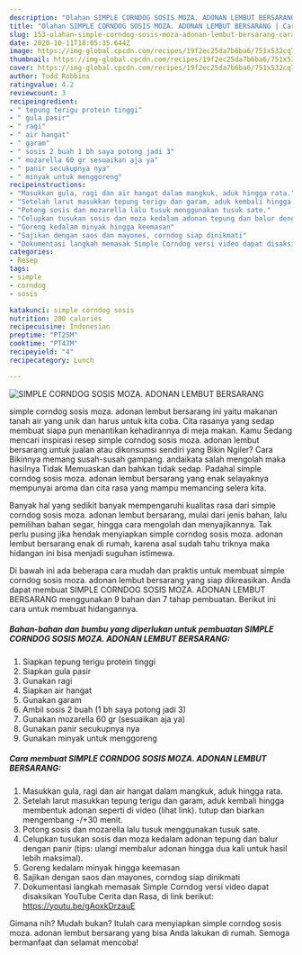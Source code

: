 ```yaml
---
description: "Olahan SIMPLE CORNDOG SOSIS MOZA. ADONAN LEMBUT BERSARANG | Cara Buat SIMPLE CORNDOG SOSIS MOZA. ADONAN LEMBUT BERSARANG Yang Bikin Ngiler"
title: "Olahan SIMPLE CORNDOG SOSIS MOZA. ADONAN LEMBUT BERSARANG | Cara Buat SIMPLE CORNDOG SOSIS MOZA. ADONAN LEMBUT BERSARANG Yang Bikin Ngiler"
slug: 153-olahan-simple-corndog-sosis-moza-adonan-lembut-bersarang-cara-buat-simple-corndog-sosis-moza-adonan-lembut-bersarang-yang-bikin-ngiler
date: 2020-10-11T18:05:35.644Z
image: https://img-global.cpcdn.com/recipes/19f2ec25da7b6ba6/751x532cq70/simple-corndog-sosis-moza-adonan-lembut-bersarang-foto-resep-utama.jpg
thumbnail: https://img-global.cpcdn.com/recipes/19f2ec25da7b6ba6/751x532cq70/simple-corndog-sosis-moza-adonan-lembut-bersarang-foto-resep-utama.jpg
cover: https://img-global.cpcdn.com/recipes/19f2ec25da7b6ba6/751x532cq70/simple-corndog-sosis-moza-adonan-lembut-bersarang-foto-resep-utama.jpg
author: Todd Robbins
ratingvalue: 4.2
reviewcount: 3
recipeingredient:
- " tepung terigu protein tinggi"
- " gula pasir"
- " ragi"
- " air hangat"
- " garam"
- " sosis 2 buah 1 bh saya potong jadi 3"
- " mozarella 60 gr sesuaikan aja ya"
- " panir secukupnya nya"
- " minyak untuk menggoreng"
recipeinstructions:
- "Masukkan gula, ragi dan air hangat dalam mangkuk, aduk hingga rata."
- "Setelah larut masukkan tepung terigu dan garam, aduk kembali hingga membentuk adonan seperti di video (lihat link). tutup dan biarkan mengembang -/+30 menit."
- "Potong sosis dan mozarella lalu tusuk menggunakan tusuk sate."
- "Celupkan tusukan sosis dan moza kedalam adonan tepung dan balur dengan panir (tips: ulangi membalur adonan hingga dua kali untuk hasil lebih maksimal)."
- "Goreng kedalam minyak hingga keemasan"
- "Sajikan dengan saos dan mayones, corndog siap dinikmati"
- "Dokumentasi langkah memasak Simple Corndog versi video dapat disaksikan YouTube Cerita dan Rasa, di link berikut: https://youtu.be/gAoxkDrzauE"
categories:
- Resep
tags:
- simple
- corndog
- sosis

katakunci: simple corndog sosis 
nutrition: 200 calories
recipecuisine: Indonesian
preptime: "PT25M"
cooktime: "PT47M"
recipeyield: "4"
recipecategory: Lunch

---
```



![SIMPLE CORNDOG SOSIS MOZA. ADONAN LEMBUT BERSARANG](https://img-global.cpcdn.com/recipes/19f2ec25da7b6ba6/751x532cq70/simple-corndog-sosis-moza-adonan-lembut-bersarang-foto-resep-utama.jpg)


simple corndog sosis moza. adonan lembut bersarang ini yaitu makanan tanah air yang unik dan harus untuk kita coba. Cita rasanya yang sedap membuat siapa pun menantikan kehadirannya di meja makan.
Kamu Sedang mencari inspirasi resep simple corndog sosis moza. adonan lembut bersarang untuk jualan atau dikonsumsi sendiri yang Bikin Ngiler? Cara Bikinnya memang susah-susah gampang. andaikata salah mengolah maka hasilnya Tidak Memuaskan dan bahkan tidak sedap. Padahal simple corndog sosis moza. adonan lembut bersarang yang enak selayaknya mempunyai aroma dan cita rasa yang mampu memancing selera kita.

Banyak hal yang sedikit banyak mempengaruhi kualitas rasa dari simple corndog sosis moza. adonan lembut bersarang, mulai dari jenis bahan, lalu pemilihan bahan segar, hingga cara mengolah dan menyajikannya. Tak perlu pusing jika hendak menyiapkan simple corndog sosis moza. adonan lembut bersarang enak di rumah, karena asal sudah tahu triknya maka hidangan ini bisa menjadi suguhan istimewa.




Di bawah ini ada beberapa cara mudah dan praktis untuk membuat simple corndog sosis moza. adonan lembut bersarang yang siap dikreasikan. Anda dapat membuat SIMPLE CORNDOG SOSIS MOZA. ADONAN LEMBUT BERSARANG menggunakan 9 bahan dan 7 tahap pembuatan. Berikut ini cara untuk membuat hidangannya.

<!--inarticleads1-->

##### Bahan-bahan dan bumbu yang diperlukan untuk pembuatan SIMPLE CORNDOG SOSIS MOZA. ADONAN LEMBUT BERSARANG:

1. Siapkan  tepung terigu protein tinggi
1. Siapkan  gula pasir
1. Gunakan  ragi
1. Siapkan  air hangat
1. Gunakan  garam
1. Ambil  sosis 2 buah (1 bh saya potong jadi 3)
1. Gunakan  mozarella 60 gr (sesuaikan aja ya)
1. Gunakan  panir secukupnya nya
1. Gunakan  minyak untuk menggoreng




<!--inarticleads2-->

##### Cara membuat SIMPLE CORNDOG SOSIS MOZA. ADONAN LEMBUT BERSARANG:

1. Masukkan gula, ragi dan air hangat dalam mangkuk, aduk hingga rata.
1. Setelah larut masukkan tepung terigu dan garam, aduk kembali hingga membentuk adonan seperti di video (lihat link). tutup dan biarkan mengembang -/+30 menit.
1. Potong sosis dan mozarella lalu tusuk menggunakan tusuk sate.
1. Celupkan tusukan sosis dan moza kedalam adonan tepung dan balur dengan panir (tips: ulangi membalur adonan hingga dua kali untuk hasil lebih maksimal).
1. Goreng kedalam minyak hingga keemasan
1. Sajikan dengan saos dan mayones, corndog siap dinikmati
1. Dokumentasi langkah memasak Simple Corndog versi video dapat disaksikan YouTube Cerita dan Rasa, di link berikut: https://youtu.be/gAoxkDrzauE




Gimana nih? Mudah bukan? Itulah cara menyiapkan simple corndog sosis moza. adonan lembut bersarang yang bisa Anda lakukan di rumah. Semoga bermanfaat dan selamat mencoba!
